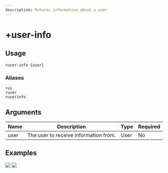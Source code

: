 ```yaml
---
description: Returns information about a user
---
```


# +user-info

## Usage

```
+user-info {user}
```

### Aliases
```
+ui
+user
+userinfo
```

## Arguments

| Name | Description                           | Type | Required |
| ---- | ------------------------------------- | ---- | -------- |
| user | The user to receive information from. | User | No       |

## Examples

![](https://tawk.link/60e18ecd649e0a0a5cca7167/kb/attachments/ve9Don9Zzz.jpg) ![](https://tawk.link/60e18ecd649e0a0a5cca7167/kb/attachments/OF5pr1d64b.jpg)
